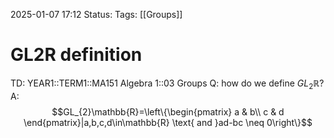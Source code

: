 2025-01-07 17:12
Status: 
Tags: [[Groups]]
# GL2R definition

TD: YEAR1::TERM1::MA151 Algebra 1::03 Groups
Q: how do we define $GL_{2}\mathbb{R}$?
A: $$GL_{2}\mathbb{R}=\left\{\begin{pmatrix}  a & b\\  c & d \end{pmatrix}|a,b,c,d\in\mathbb{R} \text{ and }ad-bc \neq 0\right\}$$ 
<!--ID: 1736270498842-->
